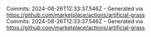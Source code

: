 Commits: 2024-08-26T12:33:37.546Z - Generated via https://github.com/marketplace/actions/artificial-grass
<br>
Commits: 2024-08-26T12:33:37.546Z - Generated via https://github.com/marketplace/actions/artificial-grass
<br>
